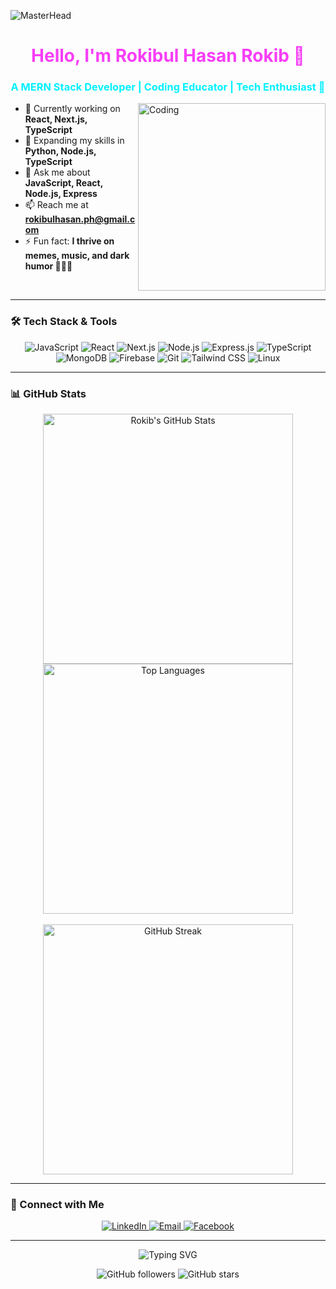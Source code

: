 ![MasterHead](https://developers.giphy.com/branch/master/static/api-512d36c09662682717108a38bbb5c57d.gif)

<h1 align="center" style="color: #F73EF7;">Hello, I'm Rokibul Hasan Rokib 👋</h1>
<h3 align="center" style="color: #00F0FF;">A MERN Stack Developer | Coding Educator | Tech Enthusiast 🚀</h3>

<img align="right" alt="Coding" width="300" src="https://media.giphy.com/media/Ws6T5PN7wHv3cY8xy8/giphy.gif">

- 🔭 Currently working on **React, Next.js, TypeScript**
- 🌱 Expanding my skills in **Python, Node.js, TypeScript**
- 💬 Ask me about **JavaScript, React, Node.js, Express**
- 📫 Reach me at **rokibulhasan.ph@gmail.com**
- ⚡ Fun fact: **I thrive on memes, music, and dark humor 🎵😄🖤**

<br>

---

### 🛠 Tech Stack & Tools

<p align="center">
    <img src="https://img.shields.io/badge/JavaScript-323330?style=for-the-badge&logo=javascript&logoColor=F7DF1E" alt="JavaScript">
    <img src="https://img.shields.io/badge/React-20232A?style=for-the-badge&logo=react&logoColor=61DAFB" alt="React">
    <img src="https://img.shields.io/badge/Next.js-000000?style=for-the-badge&logo=nextdotjs&logoColor=white" alt="Next.js">
    <img src="https://img.shields.io/badge/Node.js-339933?style=for-the-badge&logo=nodedotjs&logoColor=white" alt="Node.js">
    <img src="https://img.shields.io/badge/Express.js-404D59?style=for-the-badge" alt="Express.js">
    <img src="https://img.shields.io/badge/TypeScript-007ACC?style=for-the-badge&logo=typescript&logoColor=white" alt="TypeScript">
    <img src="https://img.shields.io/badge/MongoDB-4EA94B?style=for-the-badge&logo=mongodb&logoColor=white" alt="MongoDB">
    <img src="https://img.shields.io/badge/Firebase-FFCA28?style=for-the-badge&logo=firebase&logoColor=white" alt="Firebase">
    <img src="https://img.shields.io/badge/Git-F05032?style=for-the-badge&logo=git&logoColor=white" alt="Git">
    <img src="https://img.shields.io/badge/Tailwind_CSS-38B2AC?style=for-the-badge&logo=tailwind-css&logoColor=white" alt="Tailwind CSS">
    <img src="https://img.shields.io/badge/Linux-FCC624?style=for-the-badge&logo=linux&logoColor=black" alt="Linux">
</p>

---

### 📊 GitHub Stats

<div align="center">
    <img src="https://github-readme-stats.vercel.app/api?username=rokib97&show_icons=true&theme=radical&hide_border=true&bg_color=231136&title_color=F73EF7&icon_color=00F0FF&text_color=FFFFFF" alt="Rokib's GitHub Stats" width="400"/>
    <img src="https://github-readme-stats.vercel.app/api/top-langs/?username=rokib97&layout=compact&hide_border=true&theme=radical&bg_color=231136&title_color=F73EF7&icon_color=00F0FF&text_color=FFFFFF" alt="Top Languages" width="400"/>
    <br><br>
    <img src="https://github-readme-streak-stats.herokuapp.com/?user=rokib97&theme=radical&hide_border=true&background=231136&stroke=FFFFFF&ring=F73EF7&fire=00F0FF" alt="GitHub Streak" width="400"/>
</div>

---

### 🤝 Connect with Me

<p align="center">
    <a href="https://www.linkedin.com/in/rokibul97/" target="_blank">
        <img src="https://img.shields.io/badge/LinkedIn-0077B5?style=for-the-badge&logo=linkedin&logoColor=white" alt="LinkedIn">
    </a>
    <a href="mailto:rokibulhasan.ph@gmail.com" target="_blank">
        <img src="https://img.shields.io/badge/Email-D14836?style=for-the-badge&logo=gmail&logoColor=white" alt="Email">
    </a>
    <a href="https://fb.com/rokib97" target="_blank">
        <img src="https://img.shields.io/badge/Facebook-1877F2?style=for-the-badge&logo=facebook&logoColor=white" alt="Facebook">
    </a>
</p>

---

<!-- Footer -->
<p align="center">
    <img src="https://readme-typing-svg.herokuapp.com?font=Fira+Code&duration=3000&pause=1000&color=F73EF7&center=true&vCenter=true&width=500&lines=Thank+you+for+visiting!;Let's+code+and+create+awesome+stuff+%F0%9F%92%BB" alt="Typing SVG">
</p>

<p align="center">
    <img src="https://img.shields.io/github/followers/rokib97?style=social" alt="GitHub followers">
    <img src="https://img.shields.io/github/stars/rokib97?style=social" alt="GitHub stars">
</p>
